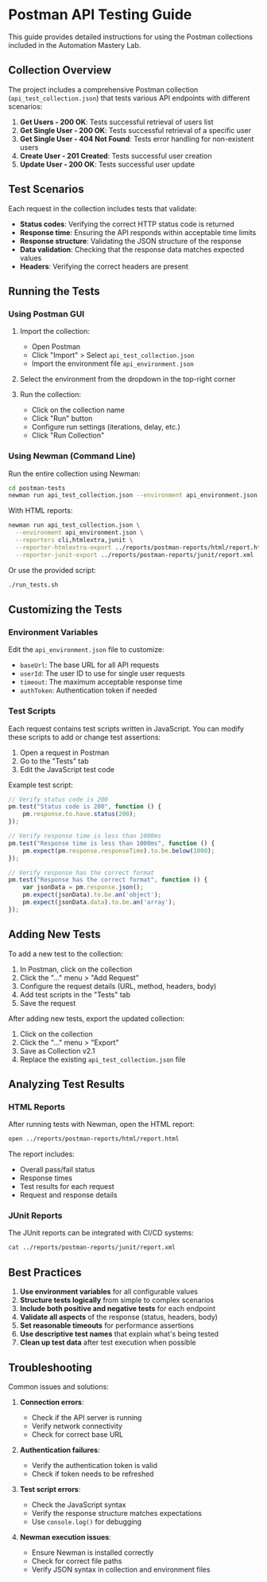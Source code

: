 # Postman API Testing Guide

This guide provides detailed instructions for using the Postman collections included in the Automation Mastery Lab.

## Collection Overview

The project includes a comprehensive Postman collection (`api_test_collection.json`) that tests various API endpoints with different scenarios:

1. **Get Users - 200 OK**: Tests successful retrieval of users list
2. **Get Single User - 200 OK**: Tests successful retrieval of a specific user
3. **Get Single User - 404 Not Found**: Tests error handling for non-existent users
4. **Create User - 201 Created**: Tests successful user creation
5. **Update User - 200 OK**: Tests successful user update

## Test Scenarios

Each request in the collection includes tests that validate:

- **Status codes**: Verifying the correct HTTP status code is returned
- **Response time**: Ensuring the API responds within acceptable time limits
- **Response structure**: Validating the JSON structure of the response
- **Data validation**: Checking that the response data matches expected values
- **Headers**: Verifying the correct headers are present

## Running the Tests

### Using Postman GUI

1. Import the collection:
   - Open Postman
   - Click "Import" > Select `api_test_collection.json`
   - Import the environment file `api_environment.json`

2. Select the environment from the dropdown in the top-right corner

3. Run the collection:
   - Click on the collection name
   - Click "Run" button
   - Configure run settings (iterations, delay, etc.)
   - Click "Run Collection"

### Using Newman (Command Line)

Run the entire collection using Newman:

```bash
cd postman-tests
newman run api_test_collection.json --environment api_environment.json
```

With HTML reports:

```bash
newman run api_test_collection.json \
  --environment api_environment.json \
  --reporters cli,htmlextra,junit \
  --reporter-htmlextra-export ../reports/postman-reports/html/report.html \
  --reporter-junit-export ../reports/postman-reports/junit/report.xml
```

Or use the provided script:

```bash
./run_tests.sh
```

## Customizing the Tests

### Environment Variables

Edit the `api_environment.json` file to customize:

- `baseUrl`: The base URL for all API requests
- `userId`: The user ID to use for single user requests
- `timeout`: The maximum acceptable response time
- `authToken`: Authentication token if needed

### Test Scripts

Each request contains test scripts written in JavaScript. You can modify these scripts to add or change test assertions:

1. Open a request in Postman
2. Go to the "Tests" tab
3. Edit the JavaScript test code

Example test script:

```javascript
// Verify status code is 200
pm.test("Status code is 200", function () {
    pm.response.to.have.status(200);
});

// Verify response time is less than 1000ms
pm.test("Response time is less than 1000ms", function () {
    pm.expect(pm.response.responseTime).to.be.below(1000);
});

// Verify response has the correct format
pm.test("Response has the correct format", function () {
    var jsonData = pm.response.json();
    pm.expect(jsonData).to.be.an('object');
    pm.expect(jsonData.data).to.be.an('array');
});
```

## Adding New Tests

To add a new test to the collection:

1. In Postman, click on the collection
2. Click the "..." menu > "Add Request"
3. Configure the request details (URL, method, headers, body)
4. Add test scripts in the "Tests" tab
5. Save the request

After adding new tests, export the updated collection:

1. Click on the collection
2. Click the "..." menu > "Export"
3. Save as Collection v2.1
4. Replace the existing `api_test_collection.json` file

## Analyzing Test Results

### HTML Reports

After running tests with Newman, open the HTML report:

```bash
open ../reports/postman-reports/html/report.html
```

The report includes:
- Overall pass/fail status
- Response times
- Test results for each request
- Request and response details

### JUnit Reports

The JUnit reports can be integrated with CI/CD systems:

```bash
cat ../reports/postman-reports/junit/report.xml
```

## Best Practices

1. **Use environment variables** for all configurable values
2. **Structure tests logically** from simple to complex scenarios
3. **Include both positive and negative tests** for each endpoint
4. **Validate all aspects** of the response (status, headers, body)
5. **Set reasonable timeouts** for performance assertions
6. **Use descriptive test names** that explain what's being tested
7. **Clean up test data** after test execution when possible

## Troubleshooting

Common issues and solutions:

1. **Connection errors**:
   - Check if the API server is running
   - Verify network connectivity
   - Check for correct base URL

2. **Authentication failures**:
   - Verify the authentication token is valid
   - Check if token needs to be refreshed

3. **Test script errors**:
   - Check the JavaScript syntax
   - Verify the response structure matches expectations
   - Use `console.log()` for debugging

4. **Newman execution issues**:
   - Ensure Newman is installed correctly
   - Check for correct file paths
   - Verify JSON syntax in collection and environment files
